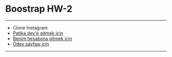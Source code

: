 # Boostrap HW-2

---

-  Clone Instagram
-  [Patika dev'e gitmek için](https://www.patika.dev/tr)
-  [Benim hesabıma gitmek için](https://app.patika.dev/makoveli)
-  [Ödev sayfası için]([https://app.patika.dev/courses/bootstrap/odev1](https://app.patika.dev/courses/bootstrap/odev2))

---

